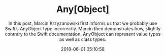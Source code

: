 ---
title: "Any[Object]"
subtitle: "In this post, Marcin Krzyzanowski first informs us that we probably use Swift’s AnyObject type incorrectly. Marcin then demonstrates how, slightly contrary to the Swift documentation, AnyObject can represent value types as well as class types."
tags: ["any","anyobject"]
link: "https://blog.krzyzanowskim.com/2018/05/29/any-object/"
date: "2018-06-01 05:10:58"
---